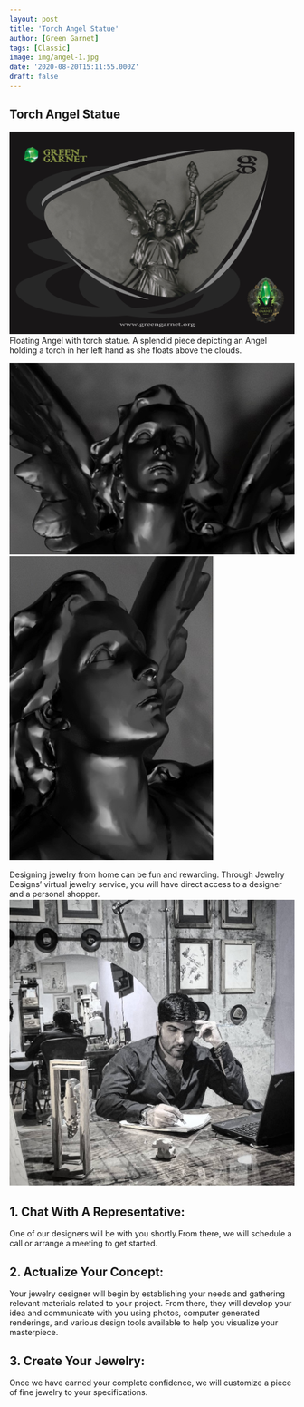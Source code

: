 ```yaml
---
layout: post
title: 'Torch Angel Statue'
author: [Green Garnet]
tags: [Classic]
image: img/angel-1.jpg
date: '2020-08-20T15:11:55.000Z'
draft: false
---
```

## Torch Angel Statue

![Test Image](img/angel-1.jpg)
Floating Angel with torch statue. A splendid piece depicting an Angel holding a torch in her left hand as she floats above the clouds.

![Test Image](img/angel-3.jpg)
![Test Image](img/angel-2.jpg)



Designing jewelry from home can be fun and rewarding. Through Jewelry Designs’ virtual jewelry service, you will have direct access to a designer and a personal shopper.
![Test Image](img/aitta.jpg)
## 1. Chat With A Representative:
One of our designers will be with you shortly.From there, we will schedule a call or arrange a meeting to get started.

## 2. Actualize Your Concept:
Your jewelry designer will begin by establishing your needs and gathering relevant materials related to your project. From there, they will develop your idea and communicate with you using photos, computer generated renderings, and various design tools available to help you visualize your masterpiece.

## 3. Create Your Jewelry:
Once we have earned your complete confidence, we will customize a piece of fine jewelry to your specifications.



